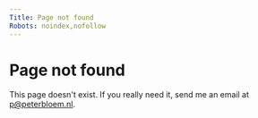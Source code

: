```yaml
---
Title: Page not found
Robots: noindex,nofollow
---
```


Page not found
=========

This page doesn't exist. If you really need it, send me an email at [p@peterbloem.nl](mailto:404@peterbloem.nl).

